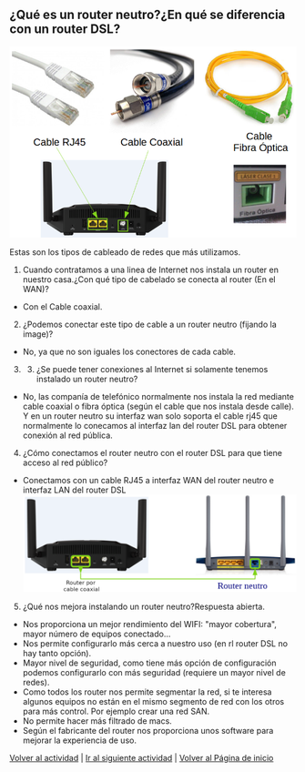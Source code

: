 ## ¿Qué es un router neutro?¿En qué se diferencia con un router DSL?
![Reinicia la página para volver a cargar el imagen](imagen/cable.png)

Estas son los tipos de cableado de redes que más utilizamos.


1. Cuando contratamos a una linea de Internet nos instala un router en nuestro casa.¿Con qué tipo de cabelado se conecta al router (En el WAN)?

 * Con el Cable coaxial.

2. ¿Podemos conectar este tipo de cable a un router neutro (fijando la image)?

  * No, ya que no son iguales los conectores de cada cable.

3. 3. ¿Se puede tener conexiones al Internet si solamente tenemos instalado un router neutro?
  * No, las companía de telefónico normalmente nos instala la red mediante cable coaxial o fibra óptica (según el cable que nos instala desde calle). Y en un router neutro su interfaz wan solo soporta el cable rj45 que normalmente lo conecamos al interfaz lan del router DSL para obtener conexión al red pública.

4. ¿Cómo conectamos el router neutro con el router DSL para que tiene acceso al red público?
  * Conectamos con un cable RJ45 a interfaz WAN del router neutro e interfaz LAN del router DSL
  ![Reinicia la página para volver a cargar el imagen](imagen/router2.png)

5. ¿Qué nos mejora instalando un router neutro?Respuesta abierta.
  * Nos proporciona un mejor rendimiento del WIFI: "mayor cobertura", mayor número de equipos conectado...
  * Nos permite configurarlo más cerca a nuestro uso (en rl router DSL no hay tanto opción).
  * Mayor nivel de seguridad, como tiene más opción de configuración podemos configurarlo con más seguridad (requiere un mayor nivel de redes).
  * Como todos los router nos permite segmentar la red, si te interesa algunos equipos no están en el mismo segmento de red con los otros para más control. Por ejemplo crear una red SAN.
  * No permite hacer más filtrado de macs.
  * Según el fabricante del router nos proporciona unos software para mejorar la experiencia de uso.

[Volver al actividad](ActividadRQ5.1.md)  |  [Ir al siguiente actividad](ActividadRQ5.2.md)  | [Volver al Página de inicio](inicio.md)

